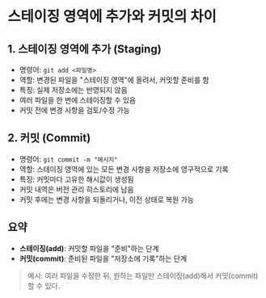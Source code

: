 # 스테이징 영역에 추가와 커밋의 차이

## 1. 스테이징 영역에 추가 (Staging)
- 명령어: `git add <파일명>`
- 역할: 변경된 파일을 "스테이징 영역"에 올려서, 커밋할 준비를 함
- 특징: 실제 저장소에는 반영되지 않음
- 여러 파일을 한 번에 스테이징할 수 있음
- 커밋 전에 변경 사항을 검토/수정 가능

## 2. 커밋 (Commit)
- 명령어: `git commit -m "메시지"`
- 역할: 스테이징 영역에 있는 모든 변경 사항을 저장소에 영구적으로 기록
- 특징: 커밋마다 고유한 해시값이 생성됨
- 커밋 내역은 버전 관리 히스토리에 남음
- 커밋 후에는 변경 사항을 되돌리거나, 이전 상태로 복원 가능

## 요약
- **스테이징(add)**: 커밋할 파일을 "준비"하는 단계
- **커밋(commit)**: 준비된 파일을 "저장소에 기록"하는 단계

> 예시: 여러 파일을 수정한 뒤, 원하는 파일만 스테이징(add)해서 커밋(commit)할 수 있다.
